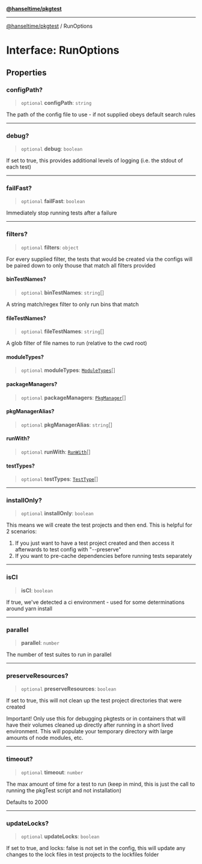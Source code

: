 [**@hanseltime/pkgtest**](../README.md)

***

[@hanseltime/pkgtest](../README.md) / RunOptions

# Interface: RunOptions

## Properties

### configPath?

> `optional` **configPath**: `string`

The path of the config file to use - if not supplied obeys default search rules

***

### debug?

> `optional` **debug**: `boolean`

If set to true, this provides additional levels of logging (i.e. the stdout of each test)

***

### failFast?

> `optional` **failFast**: `boolean`

Immediately stop running tests after a failure

***

### filters?

> `optional` **filters**: `object`

For every supplied filter, the tests that would be created via the configs will be paired down to only thouse
that match all filters provided

#### binTestNames?

> `optional` **binTestNames**: `string`[]

A string match/regex filter to only run bins that match

#### fileTestNames?

> `optional` **fileTestNames**: `string`[]

A glob filter of file names to run (relative to the cwd root)

#### moduleTypes?

> `optional` **moduleTypes**: [`ModuleTypes`](../enumerations/ModuleTypes.md)[]

#### packageManagers?

> `optional` **packageManagers**: [`PkgManager`](../enumerations/PkgManager.md)[]

#### pkgManagerAlias?

> `optional` **pkgManagerAlias**: `string`[]

#### runWith?

> `optional` **runWith**: [`RunWith`](../enumerations/RunWith.md)[]

#### testTypes?

> `optional` **testTypes**: [`TestType`](../enumerations/TestType.md)[]

***

### installOnly?

> `optional` **installOnly**: `boolean`

This means we will create the test projects and then end.  This is helpful for 2 scenarios:

1. If you just want to have a test project created and then access it afterwards to test config with "--preserve"
2. If you want to pre-cache dependencies before running tests separately

***

### isCI

> **isCI**: `boolean`

If true, we've detected a ci environment - used for some determinations around yarn install

***

### parallel

> **parallel**: `number`

The number of test suites to run in parallel

***

### preserveResources?

> `optional` **preserveResources**: `boolean`

If set to true, this will not clean up the test project directories that were created

Important! Only use this for debugging pkgtests or in containers that will have their volumes cleaned up
directly after running in a short lived environment.  This will populate your temporary directory with
large amounts of node modules, etc.

***

### timeout?

> `optional` **timeout**: `number`

The max amount of time for a test to run (keep in mind, this is just the call to running the pkgTest script
and not installation)

Defaults to 2000

***

### updateLocks?

> `optional` **updateLocks**: `boolean`

If set to true, and locks: false is not set in the config, this will update any changes to the lock files in test
projects to the lockfiles folder
